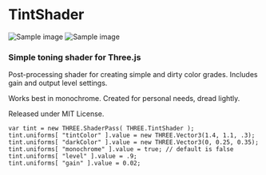 # TintShader

![Sample image](http://kapitan.fi/_git/tintShader.jpg "Sample image")
![Sample image](http://kapitan.fi/_git/tintShader2.jpg "Sample image")

### Simple toning shader for Three.js

Post-processing shader for creating simple and dirty color grades. Includes gain and output level settings.

Works best in monochrome. Created for personal needs, dread lightly.

Released under MIT License.


```
var tint = new THREE.ShaderPass( THREE.TintShader );
tint.uniforms[ "tintColor" ].value = new THREE.Vector3(1.4, 1.1, .3);
tint.uniforms[ "darkColor" ].value = new THREE.Vector3(0, 0.25, 0.35);
tint.uniforms[ "monochrome" ].value = true; // default is false
tint.uniforms[ "level" ].value = .9;
tint.uniforms[ "gain" ].value = 0.02;
```

